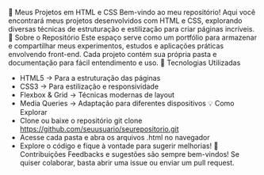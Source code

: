 🚀 Meus Projetos em HTML e CSS
Bem-vindo ao meu repositório! Aqui você encontrará meus projetos desenvolvidos com HTML e CSS, explorando diversas técnicas de estruturação e estilização para criar páginas incríveis.
📌 Sobre o Repositório
Este espaço serve como um portfólio para armazenar e compartilhar meus experimentos, estudos e aplicações práticas envolvendo front-end. Cada projeto contém sua própria pasta e documentação para fácil entendimento e uso.
🔧 Tecnologias Utilizadas
- HTML5 → Para a estruturação das páginas
- CSS3 → Para estilização e responsividade
- Flexbox & Grid → Técnicas modernas de layout
- Media Queries → Adaptação para diferentes dispositivos
💡 Como Explorar
- Clone ou baixe o repositório
git clone https://github.com/seuusuario/seurepositorio.git
- Acesse cada pasta e abra os arquivos .html no navegador
- Explore o código e fique à vontade para sugerir melhorias!
📩 Contribuições
Feedbacks e sugestões são sempre bem-vindos! Se quiser colaborar, basta abrir uma issue ou enviar um pull request.

